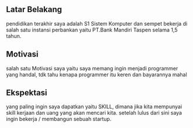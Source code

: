 [//]: # (Ceritakan sedikit tentang latar belakangmu seperti pendidikan terakhir atau pekerjaan sebelumnya)
## Latar Belakang
pendidikan terakhir saya adalah S1 Sistem Komputer dan sempet bekerja di salah satu instansi perbankan yaitu PT.Bank Mandiri Taspen selama 1,5 tahun.

[//]: # (Motivasi apa yang mendorongmu untuk ikut program coding bootcamp di Hacktiv8?)
## Motivasi
salah satu Motivasi saya yaitu saya memang ingin menjadi programmer yang handal, tdk tahu kenapa programmer itu keren dan bayarannya mahal

[//]: # (Beri tahu kami, apa yang ingin kamu dapatkan di Hacktiv8 dan apa yang ingin kamu capai setelah lulus dari sini?)
## Ekspektasi
yang paling ingin saya dapatkan yaitu SKILL, dimana jika kita mempunyai skill kerjaan dan uang yang akan mencari kita. setelah lulus dari sini saya ingin bekerja / membangun sebuah startup.

[//]: # (Apakah ada hal lain yang ingin disampaikan? Bila ada, kamu bebas untuk menuliskannya)
